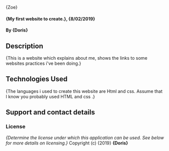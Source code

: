 {Zoe}
#### {My first website to create.}, {8/02/2019}
#### By **{Doris}**
## Description
{This is a website which explains about me, shows the links to some websites practices i've been doing.}
## Technologies Used
{The languages i used to create this website are Html and css. Assume that I know you probably used HTML and css .}
## Support and contact details

### License
*{Determine the license under which this application can be used.  See below for more details on licensing.}*
Copyright (c) {2019} **{Doris}**
